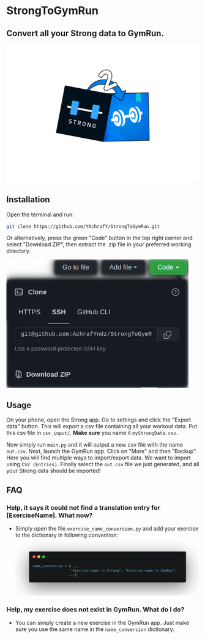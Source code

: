 # StrongToGymRun

## Convert all your Strong data to GymRun.
![](images/logo.png)

## Installation

Open the terminal and run:

```bash
git clone https://github.com/YAchrafY/StrongToGymRun.git
```

Or alternatively, press the green "Code" button in the top right corner and select "Download ZIP", then extract the .zip
file in your preferred working directory.

![img_1.png](images/github_button.png)

## Usage

On your phone, open the Strong app. Go to settings and click the "Export data" button. This will export a csv file
containing all your workout data. Put this csv file in `csv_input/`. **Make sure** you name it `myStrongData.csv`.

Now simply run `main.py` and it will output a new csv file with the name `out.csv`. Next, launch the GymRun app. Click
on "More" and then "Backup". Here you will find multiple ways to import/export data. We want to import using `CSV (Entries)`. Finally select the `out.csv` file we just generated, and all your Strong data should be imported!

## FAQ

### Help, it says it could not find a translation entry for [ExerciseName]. What now?

- Simply open the file `exercise_name_conversion.py` and add your exercise to the dictionary in following convention:
  ![](images/dictionary_screenshot.png)

### Help, my exercise does not exist in GymRun. What do I do?

- You can simply create a new exercise in the GymRun app. Just make sure you use the same name in the `name_conversion` dictionary.
